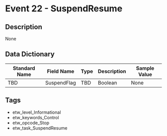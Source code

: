 # Event 22 - SuspendResume

## Description
None

## Data Dictionary
|Standard Name|Field Name|Type|Description|Sample Value|
|---|---|---|---|---|
|TBD|SuspendFlag|TBD|Boolean|None|None|

## Tags
* etw_level_Informational
* etw_keywords_Control
* etw_opcode_Stop
* etw_task_SuspendResume